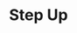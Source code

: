 ---
pid: CH224
title: Step Up
location_transcription: Penn Campus
zipcode: '19107'
outside_phl: 
neighborhood: Washington Square West,Avenue of The Arts,Midtown Village,Chinatown
age: '24'
age_range: 20-29
instagram: 
image_file_name: CH_224.jpg
proposal_transcription: |-
  [graph with //wealth// and //societal importance// axes]
  lower income is most socially important
  higher income is least societal importance
  [graphics on surfaces]
topic: Class Structure,Inequality,Social Justice
topic_summary: 0, 0, 0
type: Sculpture Statue
keywords_other: graph, class, wealth, income
credit: Rahul Kerur
image_labels: 
twitter: 
facebook: 
permalink: "/monuments/ch224/"
layout: item-page
---